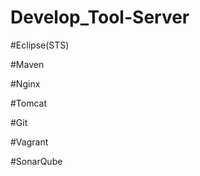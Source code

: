 Develop_Tool-Server
===================

#Eclipse(STS)

#Maven

#Nginx

#Tomcat


#Git

#Vagrant



#SonarQube

